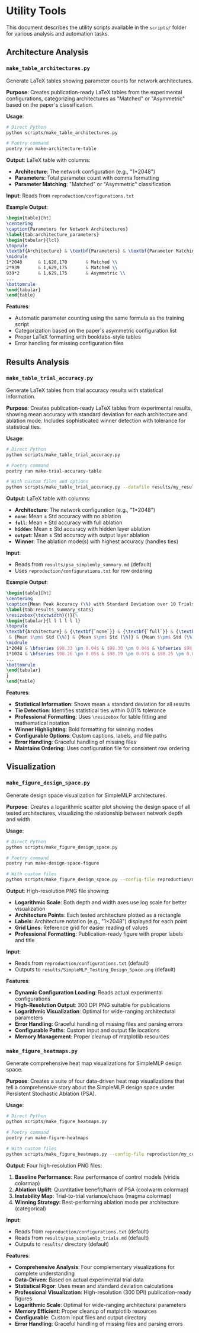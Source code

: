 # Utility Tools

This document describes the utility scripts available in the `scripts/` folder for various analysis and automation tasks.

## Architecture Analysis

### `make_table_architectures.py`

Generate LaTeX tables showing parameter counts for network architectures.

**Purpose**: Creates publication-ready LaTeX tables from the experimental configurations, categorizing architectures as "Matched" or "Asymmetric" based on the paper's classification.

**Usage**:
```bash
# Direct Python
python scripts/make_table_architectures.py

# Poetry command
poetry run make-architecture-table
```

**Output**: LaTeX table with columns:
- **Architecture**: The network configuration (e.g., "1*2048")
- **Parameters**: Total parameter count with comma formatting
- **Parameter Matching**: "Matched" or "Asymmetric" classification

**Input**: Reads from `reproduction/configurations.txt`

**Example Output**:
```latex
\begin{table}[ht]
\centering
\caption{Parameters for Network Architectures}
\label{tab:architecture_parameters}
\begin{tabular}{lcl}
\toprule
\textbf{Architecture} & \textbf{Parameters} & \textbf{Parameter Matching}\\
\midrule
1*2048      & 1,628,170       & Matched \\
2*939       & 1,629,175       & Matched \\
939*2       & 1,629,175       & Asymmetric \\
...
\bottomrule
\end{tabular}
\end{table}
```

**Features**:
- Automatic parameter counting using the same formula as the training script
- Categorization based on the paper's asymmetric configuration list
- Proper LaTeX formatting with booktabs-style tables
- Error handling for missing configuration files

## Results Analysis

### `make_table_trial_accuracy.py`

Generate LaTeX tables from trial accuracy results with statistical information.

**Purpose**: Creates publication-ready LaTeX tables from experimental results, showing mean accuracy with standard deviation for each architecture and ablation mode. Includes sophisticated winner detection with tolerance for statistical ties.

**Usage**:
```bash
# Direct Python
python scripts/make_table_trial_accuracy.py

# Poetry command
poetry run make-trial-accuracy-table

# With custom files and options
python scripts/make_table_trial_accuracy.py --datafile results/my_results.md --order reproduction/my_configs.txt --caption "Custom Caption" --label "custom_label"
```

**Output**: LaTeX table with columns:
- **Architecture**: The network configuration (e.g., "1*2048")
- **`none`**: Mean ± Std accuracy with no ablation
- **`full`**: Mean ± Std accuracy with full ablation
- **`hidden`**: Mean ± Std accuracy with hidden layer ablation
- **`output`**: Mean ± Std accuracy with output layer ablation
- **Winner**: The ablation mode(s) with highest accuracy (handles ties)

**Input**: 
- Reads from `results/psa_simplemlp_summary.md` (default)
- Uses `reproduction/configurations.txt` for row ordering

**Example Output**:
```latex
\begin{table}[ht]
\centering
\caption{Mean Peak Accuracy (\%) with Standard Deviation over 10 Trials for SimpleMLP Architectures}
\label{tab:results_summary_stats}
\resizebox{\textwidth}{!}{%
\begin{tabular}{l l l l l l}
\toprule
\textbf{Architecture} & {\textbf{`none`}} & {\textbf{`full`}} & {\textbf{`hidden`}} & {\textbf{`output`}} & \textbf{Winner} \\
 & {Mean $\pm$ Std (\%)} & {Mean $\pm$ Std (\%)} & {Mean $\pm$ Std (\%)} & {Mean $\pm$ Std (\%)} & \\
\midrule
1*2048 & \bfseries $98.33 \pm 0.04$ & $98.30 \pm 0.04$ & \bfseries $98.33 \pm 0.05$ & $98.17 \pm 0.07$ & Tie: \texttt{none}/\texttt{hidden} \\
1*1024 & \bfseries $98.26 \pm 0.05$ & $98.19 \pm 0.07$ & $98.25 \pm 0.07$ & $98.03 \pm 0.08$ & \texttt{none} \\
...
\bottomrule
\end{tabular}
}
\end{table}
```

**Features**:
- **Statistical Information**: Shows mean ± standard deviation for all results
- **Tie Detection**: Identifies statistical ties within 0.01% tolerance
- **Professional Formatting**: Uses `\resizebox` for table fitting and mathematical notation
- **Winner Highlighting**: Bold formatting for winning modes
- **Configurable Options**: Custom captions, labels, and file paths
- **Error Handling**: Graceful handling of missing files
- **Maintains Ordering**: Uses configuration file for consistent row ordering

## Visualization

### `make_figure_design_space.py`

Generate design space visualization for SimpleMLP architectures.

**Purpose**: Creates a logarithmic scatter plot showing the design space of all tested architectures, visualizing the relationship between network depth and width.

**Usage**:
```bash
# Direct Python
python scripts/make_figure_design_space.py

# Poetry command
poetry run make-design-space-figure

# With custom files
python scripts/make_figure_design_space.py --config-file reproduction/my_configs.txt --output-file results/my_plot.png
```

**Output**: High-resolution PNG file showing:
- **Logarithmic Scale**: Both depth and width axes use log scale for better visualization
- **Architecture Points**: Each tested architecture plotted as a rectangle
- **Labels**: Architecture notation (e.g., "1×2048") displayed for each point
- **Grid Lines**: Reference grid for easier reading of values
- **Professional Formatting**: Publication-ready figure with proper labels and title

**Input**: 
- Reads from `reproduction/configurations.txt` (default)
- Outputs to `results/SimpleMLP_Testing_Design_Space.png` (default)

**Features**:
- **Dynamic Configuration Loading**: Reads actual experimental configurations
- **High-Resolution Output**: 300 DPI PNG suitable for publications
- **Logarithmic Visualization**: Optimal for wide-ranging architectural parameters
- **Error Handling**: Graceful handling of missing files and parsing errors
- **Configurable Paths**: Custom input and output file locations
- **Memory Management**: Proper cleanup of matplotlib resources

### `make_figure_heatmaps.py`

Generate comprehensive heat map visualizations for SimpleMLP design space.

**Purpose**: Creates a suite of four data-driven heat map visualizations that tell a comprehensive story about the SimpleMLP design space under Persistent Stochastic Ablation (PSA).

**Usage**:
```bash
# Direct Python
python scripts/make_figure_heatmaps.py

# Poetry command
poetry run make-figure-heatmaps

# With custom files
python scripts/make_figure_heatmaps.py --config-file reproduction/my_configs.txt --trials-file results/my_trials.md --output-dir results/
```

**Output**: Four high-resolution PNG files:
1. **Baseline Performance**: Raw performance of control models (viridis colormap)
2. **Ablation Uplift**: Quantitative benefit/harm of PSA (coolwarm colormap)
3. **Instability Map**: Trial-to-trial variance/chaos (magma colormap)
4. **Winning Strategy**: Best-performing ablation mode per architecture (categorical)

**Input**: 
- Reads from `reproduction/configurations.txt` (default)
- Reads from `results/psa_simplemlp_trials.md` (default)
- Outputs to `results/` directory (default)

**Features**:
- **Comprehensive Analysis**: Four complementary visualizations for complete understanding
- **Data-Driven**: Based on actual experimental trial data
- **Statistical Rigor**: Uses mean and standard deviation calculations
- **Professional Visualization**: High-resolution (300 DPI) publication-ready figures
- **Logarithmic Scale**: Optimal for wide-ranging architectural parameters
- **Memory Efficient**: Proper cleanup of matplotlib resources
- **Configurable**: Custom input files and output directory
- **Error Handling**: Graceful handling of missing files and parsing errors 